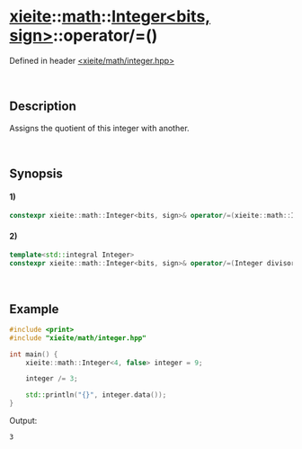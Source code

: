 # [xieite](../../../../../xieite.md)\:\:[math](../../../../../math.md)\:\:[Integer<bits, sign>](../../../../integer.md)\:\:operator/=\(\)
Defined in header [<xieite/math/integer.hpp>](../../../../../../../include/xieite/math/integer.hpp)

&nbsp;

## Description
Assigns the quotient of this integer with another.

&nbsp;

## Synopsis
#### 1)
```cpp
constexpr xieite::math::Integer<bits, sign>& operator/=(xieite::math::Integer<bits, sign> divisor);
```
#### 2)
```cpp
template<std::integral Integer>
constexpr xieite::math::Integer<bits, sign>& operator/=(Integer divisor);
```

&nbsp;

## Example
```cpp
#include <print>
#include "xieite/math/integer.hpp"

int main() {
    xieite::math::Integer<4, false> integer = 9;

    integer /= 3;

    std::println("{}", integer.data());
}
```
Output:
```
3
```
